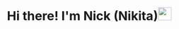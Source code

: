 <h1 align="center"> Hi there! I'm Nick (Nikita)<img src= "https://tenor.com/blOVi.gif" height = "30" width = "30"/></h1>

